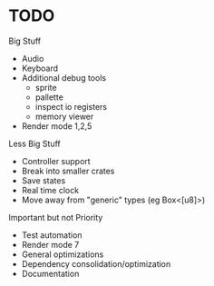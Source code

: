 # TODO

Big Stuff
- Audio
- Keyboard
- Additional debug tools
	- sprite
	- pallette
	- inspect io registers
	- memory viewer
- Render mode 1,2,5

Less Big Stuff
- Controller support
- Break into smaller crates
- Save states
- Real time clock
- Move away from "generic" types (eg Box<[u8]>)

Important but not Priority
- Test automation
- Render mode 7
- General optimizations
- Dependency consolidation/optimization
- Documentation